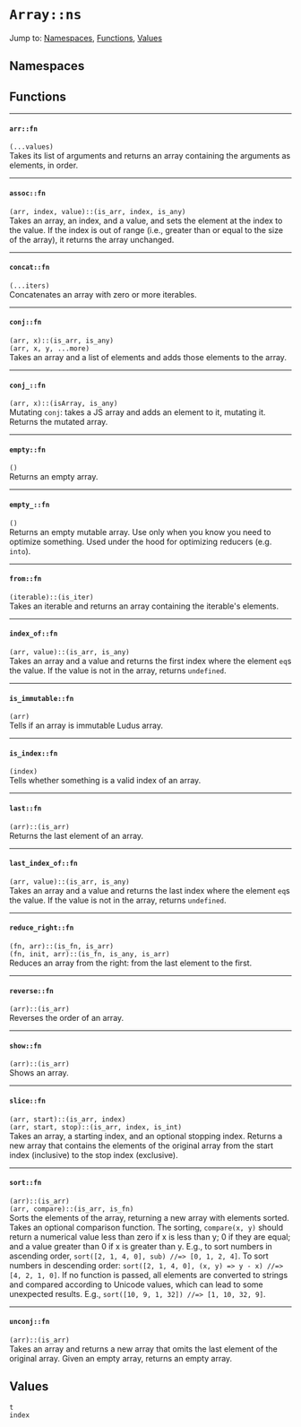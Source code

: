 # `Array::ns`
Jump to: [Namespaces](#Namespaces), [Functions](#Functions), [Values](#Values)


## Namespaces

## Functions
***
#### `arr::fn`
`(...values)`<br/>
Takes its list of arguments and returns an array containing the arguments as elements, in order.

***
#### `assoc::fn`
`(arr, index, value)::(is_arr, index, is_any)`<br/>
Takes an array, an index, and a value, and sets the element at the index to the value. If the index is out of range (i.e., greater than or equal to the size of the array), it returns the array unchanged.

***
#### `concat::fn`
`(...iters)`<br/>
Concatenates an array with zero or more iterables.

***
#### `conj::fn`
`(arr, x)::(is_arr, is_any)`<br/>
`(arr, x, y, ...more)`<br/>
Takes an array and a list of elements and adds those elements to the array.

***
#### `conj_::fn`
`(arr, x)::(isArray, is_any)`<br/>
Mutating `conj`: takes a JS array and adds an element to it, mutating it. Returns the mutated array.

***
#### `empty::fn`
`()`<br/>
Returns an empty array.

***
#### `empty_::fn`
`()`<br/>
Returns an empty mutable array. Use only when you know you need to optimize something. Used under the hood for optimizing reducers (e.g. `into`).

***
#### `from::fn`
`(iterable)::(is_iter)`<br/>
Takes an iterable and returns an array containing the iterable's elements.

***
#### `index_of::fn`
`(arr, value)::(is_arr, is_any)`<br/>
Takes an array and a value and returns the first index where the element `eq`s the value. If the value is not in the array, returns `undefined`.

***
#### `is_immutable::fn`
`(arr)`<br/>
Tells if an array is immutable Ludus array.

***
#### `is_index::fn`
`(index)`<br/>
Tells whether something is a valid index of an array.

***
#### `last::fn`
`(arr)::(is_arr)`<br/>
Returns the last element of an array.

***
#### `last_index_of::fn`
`(arr, value)::(is_arr, is_any)`<br/>
Takes an array and a value and returns the last index where the element `eq`s the value. If the value is not in the array, returns `undefined`.

***
#### `reduce_right::fn`
`(fn, arr)::(is_fn, is_arr)`<br/>
`(fn, init, arr)::(is_fn, is_any, is_arr)`<br/>
Reduces an array from the right: from the last element to the first.

***
#### `reverse::fn`
`(arr)::(is_arr)`<br/>
Reverses the order of an array.

***
#### `show::fn`
`(arr)::(is_arr)`<br/>
Shows an array.

***
#### `slice::fn`
`(arr, start)::(is_arr, index)`<br/>
`(arr, start, stop)::(is_arr, index, is_int)`<br/>
Takes an array, a starting index, and an optional stopping index. Returns a new array that contains the elements of the original array from the start index (inclusive) to the stop index (exclusive).

***
#### `sort::fn`
`(arr)::(is_arr)`<br/>
`(arr, compare)::(is_arr, is_fn)`<br/>
Sorts the elements of the array, returning a new array with elements sorted. Takes an optional comparison function. The sorting, `compare(x, y)` should return a numerical value less than zero if x is less than y; 0 if they are equal; and a value greater than 0 if x is greater than y. E.g., to sort numbers in ascending order, `sort([2, 1, 4, 0], sub) //=> [0, 1, 2, 4]`. To sort numbers in descending order: `sort([2, 1, 4, 0], (x, y) => y - x) //=> [4, 2, 1, 0]`. If no function is passed, all elements are converted to strings and compared according to Unicode values, which can lead to some unexpected results. E.g., `sort([10, 9, 1, 32]) //=> [1, 10, 32, 9]`.

***
#### `unconj::fn`
`(arr)::(is_arr)`<br/>
Takes an array and returns a new array that omits the last element of the original array. Given an empty array, returns an empty array.

## Values
`t`<br/>
`index`
